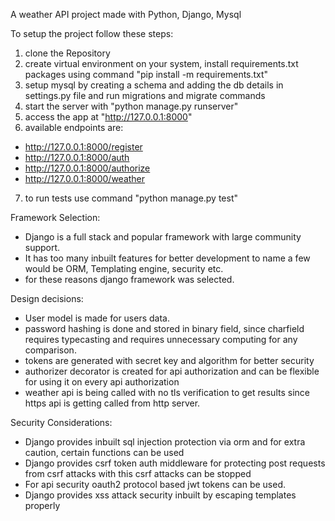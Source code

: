 A weather API project made with Python, Django, Mysql

To setup the project follow these steps:

 1. clone the Repository
 2. create virtual environment on your system, install requirements.txt packages using command "pip install -m requirements.txt"
 3. setup mysql by creating a schema and adding the db details in settings.py file and run migrations and migrate commands
 4. start the server with "python manage.py runserver"
 5. access the app at "http://127.0.0.1:8000"
 6. available endpoints are:
  * http://127.0.0.1:8000/register
  * http://127.0.0.1:8000/auth
  * http://127.0.0.1:8000/authorize
  * http://127.0.0.1:8000/weather
 7. to run tests use command "python manage.py test"
    
Framework Selection:

* Django is a full stack and popular framework with large community support.
* It has too many inbuilt features for better development to name a few would be ORM, Templating engine, security etc.
* for these reasons django framework was selected.

Design decisions:

* User model is made for users data.
* password hashing is done and stored in binary field, since charfield requires typecasting and requires unnecessary computing for any comparison.
* tokens are generated with secret key and algorithm for better security
* authorizer decorator is created for api authorization and can be flexible for using it on every api authorization
* weather api is being called with no tls verification to get results since https api is getting called from http server.

Security Considerations:

* Django provides inbuilt sql injection protection via orm and for extra caution, certain functions can be used
* Django provides csrf token auth middleware for protecting post requests from csrf attacks with this csrf attacks can be stopped
* For api security oauth2 protocol based jwt tokens can be used.
* Django provides xss attack security inbuilt by escaping templates properly
